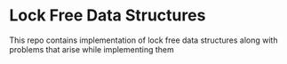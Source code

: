 # Lock Free Data Structures

This repo contains implementation of lock free data structures along with problems that arise while implementing them
